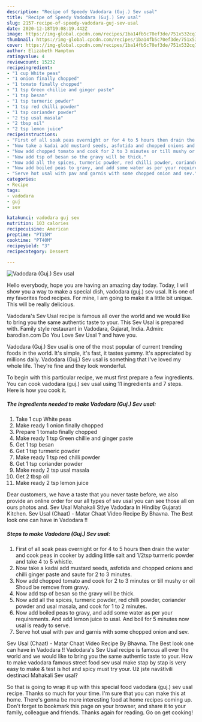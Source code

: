 ```yaml
---
description: "Recipe of Speedy Vadodara (Guj.) Sev usal"
title: "Recipe of Speedy Vadodara (Guj.) Sev usal"
slug: 2157-recipe-of-speedy-vadodara-guj-sev-usal
date: 2020-12-18T19:08:19.442Z
image: https://img-global.cpcdn.com/recipes/1ba14fb5c70ef3de/751x532cq70/vadodara-guj-sev-usal-recipe-main-photo.jpg
thumbnail: https://img-global.cpcdn.com/recipes/1ba14fb5c70ef3de/751x532cq70/vadodara-guj-sev-usal-recipe-main-photo.jpg
cover: https://img-global.cpcdn.com/recipes/1ba14fb5c70ef3de/751x532cq70/vadodara-guj-sev-usal-recipe-main-photo.jpg
author: Elizabeth Hampton
ratingvalue: 4
reviewcount: 15232
recipeingredient:
- "1 cup White peas"
- "1 onion finally chopped"
- "1 tomato finally chopped"
- "1 tsp Green chillie and ginger paste"
- "1 tsp besan"
- "1 tsp turmeric powder"
- "1 tsp red chilli powder"
- "1 tsp coriander powder"
- "2 tsp usal masala"
- "2 tbsp oil"
- "2 tsp lemon juice"
recipeinstructions:
- "First of all soak peas overnight or for 4 to 5 hours then drain the water and cook peas in cooker by adding little salt and 1/2tsp turmeric powder and take 4 to 5 whistle."
- "Now take a kadai add mustard seeds, asfotida and chopped onions and chilli ginger paste and saute for 2 to 3 minutes."
- "Now add chopped tomato and cook for 2 to 3 minutes or till mushy or oil Shoud be remove from gravy."
- "Now add tsp of besan so the gravy will be thick."
- "Now add all the spices, turmeric powder, red chilli powder, coriander powder and usal masala, and cook for 1 to 2 minutes."
- "Now add boiled peas to gravy, and add some water as per your requirements. And add lemon juice to usal. And boil for 5 minutes now usal is ready to serve."
- "Serve hot usal with pav and garnis with some chopped onion and sev."
categories:
- Recipe
tags:
- vadodara
- guj
- sev

katakunci: vadodara guj sev 
nutrition: 103 calories
recipecuisine: American
preptime: "PT15M"
cooktime: "PT40M"
recipeyield: "3"
recipecategory: Dessert

---
```



![Vadodara (Guj.) Sev usal](https://img-global.cpcdn.com/recipes/1ba14fb5c70ef3de/751x532cq70/vadodara-guj-sev-usal-recipe-main-photo.jpg)

Hello everybody, hope you are having an amazing day today. Today, I will show you a way to make a special dish, vadodara (guj.) sev usal. It is one of my favorites food recipes. For mine, I am going to make it a little bit unique. This will be really delicious.

Vadodara&#39;s Sev Usal recipe is famous all over the world and we would like to bring you the same authentic taste to your. This Sev Usal is prepared with. Family style restaurant in Vadodara, Gujarat, India. Admin: barodian.com Do You Love Sev Usal ? and have you.

Vadodara (Guj.) Sev usal is one of the most popular of current trending foods in the world. It's simple, it's fast, it tastes yummy. It's appreciated by millions daily. Vadodara (Guj.) Sev usal is something that I've loved my whole life. They're fine and they look wonderful.


To begin with this particular recipe, we must first prepare a few ingredients. You can cook vadodara (guj.) sev usal using 11 ingredients and 7 steps. Here is how you cook it.

<!--inarticleads1-->

##### The ingredients needed to make Vadodara (Guj.) Sev usal:

1. Take 1 cup White peas
1. Make ready 1 onion finally chopped
1. Prepare 1 tomato finally chopped
1. Make ready 1 tsp Green chillie and ginger paste
1. Get 1 tsp besan
1. Get 1 tsp turmeric powder
1. Make ready 1 tsp red chilli powder
1. Get 1 tsp coriander powder
1. Make ready 2 tsp usal masala
1. Get 2 tbsp oil
1. Make ready 2 tsp lemon juice


Dear customers, we have a taste that you never taste before, we also provide an online order for our all types of sev usal you can see those all on ours photos and. Sev Usal Mahakali Stlye Vadodara In Hindiby Gujarati Kitchen. Sev Usal (Chaat) - Matar Chaat Video Recipe By Bhavna. The Best look one can have in Vadodara !! 

<!--inarticleads2-->

##### Steps to make Vadodara (Guj.) Sev usal:

1. First of all soak peas overnight or for 4 to 5 hours then drain the water and cook peas in cooker by adding little salt and 1/2tsp turmeric powder and take 4 to 5 whistle.
1. Now take a kadai add mustard seeds, asfotida and chopped onions and chilli ginger paste and saute for 2 to 3 minutes.
1. Now add chopped tomato and cook for 2 to 3 minutes or till mushy or oil Shoud be remove from gravy.
1. Now add tsp of besan so the gravy will be thick.
1. Now add all the spices, turmeric powder, red chilli powder, coriander powder and usal masala, and cook for 1 to 2 minutes.
1. Now add boiled peas to gravy, and add some water as per your requirements. And add lemon juice to usal. And boil for 5 minutes now usal is ready to serve.
1. Serve hot usal with pav and garnis with some chopped onion and sev.


Sev Usal (Chaat) - Matar Chaat Video Recipe By Bhavna. The Best look one can have in Vadodara !! Vadodara&#39;s Sev Usal recipe is famous all over the world and we would like to bring you the same authentic taste to your. How to make vadodara famous street food sev usal make stap by stap is very easy to make &amp; test is hot and spicy must try your. Už jste navštívili destinaci Mahakali Sev usal? 

So that is going to wrap it up with this special food vadodara (guj.) sev usal recipe. Thanks so much for your time. I'm sure that you can make this at home. There's gonna be more interesting food at home recipes coming up. Don't forget to bookmark this page on your browser, and share it to your family, colleague and friends. Thanks again for reading. Go on get cooking!
